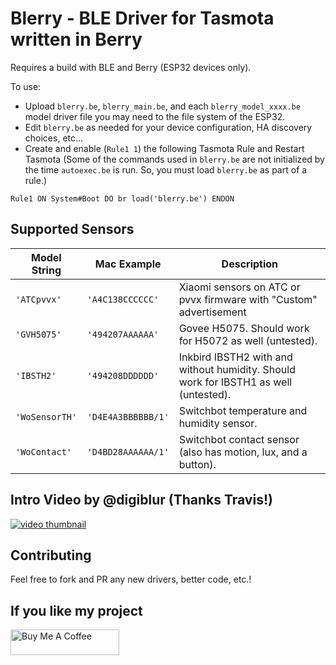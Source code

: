 # Blerry - BLE Driver for Tasmota written in Berry

Requires a build with BLE and Berry (ESP32 devices only).

To use: 
- Upload `blerry.be`, `blerry_main.be`, and each `blerry_model_xxxx.be` model driver file you may need to the file system of the ESP32.
- Edit `blerry.be` as needed for your device configuration, HA discovery choices, etc...
- Create and enable (`Rule1 1`) the following Tasmota Rule and Restart Tasmota (Some of the commands used in `blerry.be` are not initialized by the time `autoexec.be` is run. So, you must load `blerry.be` as part of a rule.)
```
Rule1 ON System#Boot DO br load('blerry.be') ENDON
```

## Supported Sensors

| Model String | Mac Example | Description |
| ------------ | ----------- | ----------- |
| `'ATCpvvx'` | `'A4C138CCCCCC'` | Xiaomi sensors on ATC or pvvx firmware with "Custom" advertisement  |
| `'GVH5075'` | `'494207AAAAAA'` | Govee H5075. Should work for H5072 as well (untested). |
| `'IBSTH2'` | `'494208DDDDDD'` | Inkbird IBSTH2 with and without humidity. Should work for IBSTH1 as well (untested). |
| `'WoSensorTH'` | `'D4E4A3BBBBBB/1'` | Switchbot temperature and humidity sensor. |
| `'WoContact'` | `'D4BD28AAAAAA/1'` | Switchbot contact sensor (also has motion, lux, and a button). |


## Intro Video by @digiblur (Thanks Travis!)

[![video thumbnail](http://img.youtube.com/vi/oJmDRkKnzFc/0.jpg)](http://www.youtube.com/watch?v=oJmDRkKnzFc "Tasmota ESP32 Bluetooth Blerry How To - Temperatures into Home Assistant")

## Contributing

Feel free to fork and PR any new drivers, better code, etc.!

## If you like my project

<a href="https://www.buymeacoffee.com/tonyfav" target="_blank"><img src="https://cdn.buymeacoffee.com/buttons/default-orange.png" alt="Buy Me A Coffee" height="41" width="174"></a>

